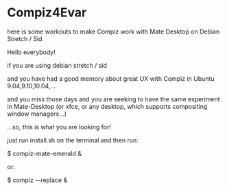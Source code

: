 # Compiz4Evar
here is some workouts to make Compiz work with Mate Desktop on Debian Stretch / Sid 

Hello everybody!

if you are using debian stretch / sid

and you have had a good memory about great UX with Compiz in Ubuntu 9.04,9.10,10.04,...

and you miss those days and you are seeking to have the same experiment in Mate-Desktop (or xfce, or any desktop, which supports compositing window managers...)

...so, this is what you are looking for!


just run install.sh on the terminal and then run:

$ compiz-mate-emerald &


or:

$ compiz --replace &
